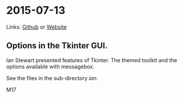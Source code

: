 # 2015-07-13
Links: [Github](https://github.com/irsbugs/meetings/blob/master/2015/2015-07-13/README.md) or [Website](https://irsbugs.github.io/meetings/2015/2015-07-13/) 

## Options in the Tkinter GUI.

Ian Stewart presented features of Tkinter. The themed toolkit and the options available with messagebox.

See the files in the sub-directory *ian*.

M17
